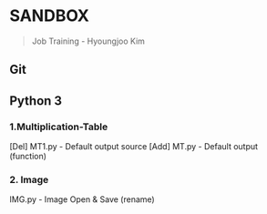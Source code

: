 # SANDBOX
>Job Training - Hyoungjoo Kim

## Git

## Python 3
### 1.Multiplication-Table

  [Del] MT1.py - Default output source
  [Add] MT.py - Default output (function)

### 2. Image

  IMG.py - Image Open & Save (rename)
